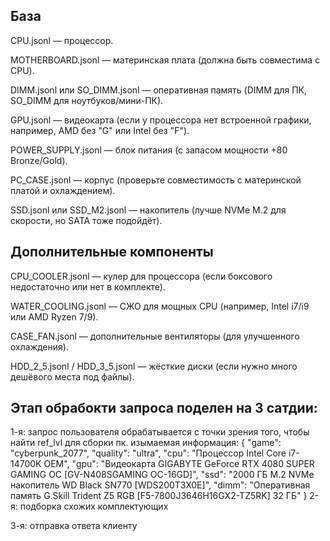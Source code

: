 База
----------------------------------------------------
CPU.jsonl — процессор.

MOTHERBOARD.jsonl — материнская плата (должна быть совместима с CPU).

DIMM.jsonl или SO_DIMM.jsonl — оперативная память (DIMM для ПК, SO_DIMM для ноутбуков/мини-ПК).

GPU.jsonl — видеокарта (если у процессора нет встроенной графики, например, AMD без "G" или Intel без "F").

POWER_SUPPLY.jsonl — блок питания (с запасом мощности +80 Bronze/Gold).

PC_CASE.jsonl — корпус (проверьте совместимость с материнской платой и охлаждением).

SSD.jsonl или SSD_M2.jsonl — накопитель (лучше NVMe M.2 для скорости, но SATA тоже подойдёт).

Дополнительные компоненты
----------------------------------------------------
CPU_COOLER.jsonl — кулер для процессора (если боксового недостаточно или нет в комплекте).

WATER_COOLING.jsonl — СЖО для мощных CPU (например, Intel i7/i9 или AMD Ryzen 7/9).

CASE_FAN.jsonl — дополнительные вентиляторы (для улучшенного охлаждения).

HDD_2_5.jsonl / HDD_3_5.jsonl — жёсткие диски (если нужно много дешёвого места под файлы).


Этап обрабокти запроса поделен на 3 сатдии:
----------------------------------------------------
1-я: запрос пользователя обрабатывается с точки зрения того, чтобы найти ref_lvl для сборки пк.
изымаемая информация:
{
  "game": "cyberpunk_2077",
  "quality": "ultra",
  "cpu": "Процессор Intel Core i7-14700K OEM",
  "gpu": "Видеокарта GIGABYTE GeForce RTX 4080 SUPER GAMING OC [GV-N408SGAMING OC-16GD]",
  "ssd": "2000 ГБ M.2 NVMe накопитель WD Black SN770 [WDS200T3X0E]",
  "dimm": "Оперативная память G.Skill Trident Z5 RGB [F5-7800J3646H16GX2-TZ5RK] 32 ГБ"
}
2-я: подборка схожих комплектующих

3-я: отправка ответа клиенту 